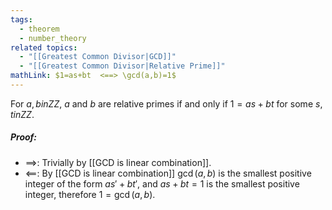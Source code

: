 ```yaml
---
tags:
  - theorem
  - number_theory
related topics:
  - "[[Greatest Common Divisor|GCD]]"
  - "[[Greatest Common Divisor|Relative Prime]]"
mathLink: $1=as+bt  <==> \gcd(a,b)=1$
---
```

For $a,b in ZZ$, $a$ and $b$ are relative primes if and only if $1=as+bt$ for some $s,t in ZZ$.
##### Proof:
- $\implies$:
	Trivially by [[GCD is linear combination]].
- $\impliedby$:
	By [[GCD is linear combination]] $\gcd(a,b)$ is the smallest positive integer of the form $as' + bt'$, and $as+bt=1$ is the smallest positive integer, therefore $1=\gcd(a,b)$.